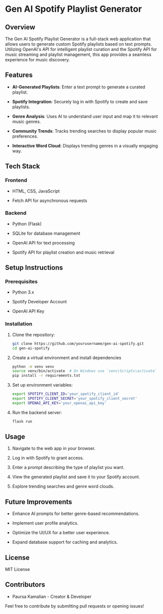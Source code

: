 # Gen AI Spotify Playlist Generator

## Overview

The Gen AI Spotify Playlist Generator is a full-stack web application that allows users to generate custom Spotify playlists based on text prompts. Utilizing OpenAI's API for intelligent playlist curation and the Spotify API for music streaming and playlist management, this app provides a seamless experience for music discovery.

## Features

- **AI-Generated Playlists**: Enter a text prompt to generate a curated playlist.

- **Spotify Integration**: Securely log in with Spotify to create and save playlists.

- **Genre Analysis**: Uses AI to understand user input and map it to relevant music genres.

- **Community Trends**: Tracks trending searches to display popular music preferences.

- **Interactive Word Cloud**: Displays trending genres in a visually engaging way.

## Tech Stack

### Frontend

-  HTML, CSS, JavaScript

- Fetch API for asynchronous requests

### Backend

- Python (Flask)

- SQLite for database management

- OpenAI API for text processing

- Spotify API for playlist creation and music retrieval

## Setup Instructions

### Prerequisites

- Python 3.x

- Spotify Developer Account

- OpenAI API Key

### Installation

1. Clone the repository:
   ```sh
   git clone https://github.com/yourusername/gen-ai-spotify.git
   cd gen-ai-spotify

2. Create a virtual environment and install dependencies
   ```sh
   python -m venv venv
   source venv/bin/activate  # On Windows use `venv\Scripts\activate`
   pip install -r requirements.txt

3. Set up environment variables:
   ```sh
   export SPOTIFY_CLIENT_ID='your_spotify_client_id'
   export SPOTIFY_CLIENT_SECRET='your_spotify_client_secret'
   export OPENAI_API_KEY='your_openai_api_key'

4. Run the backend server:
   ```sh
   flask run

## Usage

1. Navigate to the web app in your browser.

2. Log in with Spotify to grant access.

3. Enter a prompt describing the type of playlist you want.

4. View the generated playlist and save it to your Spotify account.

5. Explore trending searches and genre word clouds.

## Future Improvements

- Enhance AI prompts for better genre-based recommendations.

- Implement user profile analytics.

- Optimize the UI/UX for a better user experience.

- Expand database support for caching and analytics.

## License

MIT License

## Contributors

- Paursa Kamalian - Creator & Developer

Feel free to contribute by submitting pull requests or opening issues!
